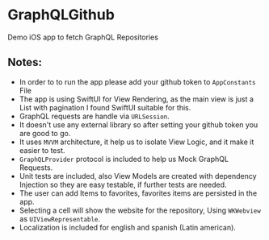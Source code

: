 # GraphQLGithub
Demo iOS app to fetch GraphQL Repositories

## Notes:

- In order to to run the app please add your github token to `AppConstants` File
- The app is using SwiftUI for View Rendering, as the main view is just a List with pagination I found SwiftUI suitable for this.
- GraphQL requests are handle via `URLSession`.
- It doesn't use any external library so after setting your github token you are good to go.
- It uses `MVVM` architecture, it help us to isolate View Logic, and it make it easier to test.
- `GraphQLProvider` protocol is included to help us Mock GraphQL Requests.
- Unit tests are included, also View Models are created with dependency Injection so they are easy testable, if further tests are needed.
- The user can add Items to favorites, favorites items are persisted in the app.
- Selecting a cell will show the website for the repository, Using `WKWebview` as `UIViewRepresentable`.
- Localization is included for english and spanish (Latin american).

